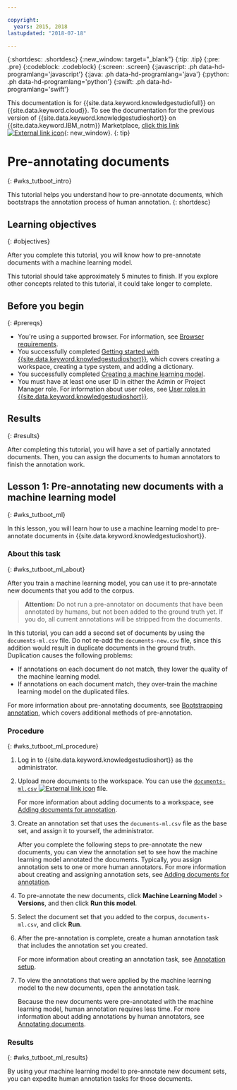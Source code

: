 ```yaml
---

copyright:
  years: 2015, 2018
lastupdated: "2018-07-18"

---
```


{:shortdesc: .shortdesc}
{:new_window: target="_blank"}
{:tip: .tip}
{:pre: .pre}
{:codeblock: .codeblock}
{:screen: .screen}
{:javascript: .ph data-hd-programlang='javascript'}
{:java: .ph data-hd-programlang='java'}
{:python: .ph data-hd-programlang='python'}
{:swift: .ph data-hd-programlang='swift'}

This documentation is for {{site.data.keyword.knowledgestudiofull}} on {{site.data.keyword.cloud}}. To see the documentation for the previous version of {{site.data.keyword.knowledgestudioshort}} on {{site.data.keyword.IBM_notm}} Marketplace, [click this link ![External link icon](../../icons/launch-glyph.svg "External link icon")](https://console.bluemix.net/docs/services/knowledge-studio/tutorials-bootstrap-annotation.html){: new_window}.
{: tip}

# Pre-annotating documents
{: #wks_tutboot_intro}

This tutorial helps you understand how to pre-annotate documents, which bootstraps the annotation process of human annotation.
{: shortdesc}

## Learning objectives
{: #objectives}

After you complete this tutorial, you will know how to pre-annotate documents with a machine learning model.

This tutorial should take approximately 5 minutes to finish. If you explore other concepts related to this tutorial, it could take longer to complete.

## Before you begin
{: #prereqs}

- You're using a supported browser. For information, see [Browser requirements](/docs/services/watson-knowledge-studio/system-requirements.html).
- You successfully completed [Getting started with {{site.data.keyword.knowledgestudioshort}}](/docs/services/watson-knowledge-studio/tutorials-create-project.html), which covers creating a workspace, creating a type system, and adding a dictionary.
- You successfully completed [Creating a machine learning model](/docs/services/watson-knowledge-studio/tutorials-create-ml-model.html).
- You must have at least one user ID in either the Admin or Project Manager role. For information about user roles, see [User roles in {{site.data.keyword.knowledgestudioshort}}](/docs/services/watson-knowledge-studio/roles.html).

## Results
{: #results}

After completing this tutorial, you will have a set of partially annotated documents. Then, you can assign the documents to human annotators to finish the annotation work.

## Lesson 1: Pre-annotating new documents with a machine learning model
{: #wks_tutboot_ml}

In this lesson, you will learn how to use a machine learning model to pre-annotate documents in {{site.data.keyword.knowledgestudioshort}}.

### About this task
{: #wks_tutboot_ml_about}

After you train a machine learning model, you can use it to pre-annotate new documents that you add to the corpus.

> **Attention:** Do not run a pre-annotator on documents that have been annotated by humans, but not been added to the ground truth yet. If you do, all current annotations will be stripped from the documents.

In this tutorial, you can add a second set of documents by using the `documents-ml.csv` file. Do not re-add the `documents-new.csv` file, since this addition would result in duplicate documents in the ground truth. Duplication causes the following problems:

- If annotations on each document do not match, they lower the quality of the machine learning model.
- If annotations on each document match, they over-train the machine learning model on the duplicated files.

For more information about pre-annotating documents, see [Bootstrapping annotation](/docs/services/watson-knowledge-studio/preannotation.html), which covers additional methods of pre-annotation.

### Procedure
{: #wks_tutboot_ml_procedure}

1. Log in to {{site.data.keyword.knowledgestudioshort}} as the administrator.
1. Upload more documents to the workspace. You can use the <a target="_blank" href="https://watson-developer-cloud.github.io/doc-tutorial-downloads/knowledge-studio/documents-ml.csv" download>`documents-ml.csv` <img src="../../icons/launch-glyph.svg" alt="External link icon" title="External link icon" class="style-scope doc-content"></a> file.

    For more information about adding documents to a workspace, see [Adding documents for annotation](/docs/services/watson-knowledge-studio/documents-for-annotation.html).

1. Create an annotation set that uses the `documents-ml.csv` file as the base set, and assign it to yourself, the administrator.

    After you complete the following steps to pre-annotate the new documents, you can view the annotation set to see how the machine learning model annotated the documents. Typically, you assign annotation sets to one or more human annotators. For more information about creating and assigning annotation sets, see [Adding documents for annotation](/docs/services/watson-knowledge-studio/documents-for-annotation.html).

1. To pre-annotate the new documents, click **Machine Learning Model** > **Versions**, and then click **Run this model**.
1. Select the document set that you added to the corpus, `documents-ml.csv`, and click **Run**.
1. After the pre-annotation is complete, create a human annotation task that includes the annotation set you created.

    For more information about creating an annotation task, see [Annotation setup](/docs/services/watson-knowledge-studio/annotate-documents.html).

1. To view the annotations that were applied by the machine learning model to the new documents, open the annotation task.

    Because the new documents were pre-annotated with the machine learning model, human annotation requires less time. For more information about adding annotations by human annotators, see [Annotating documents](/docs/services/watson-knowledge-studio/user-guide.html).

### Results
{: #wks_tutboot_ml_results}

By using your machine learning model to pre-annotate new document sets, you can expedite human annotation tasks for those documents.
